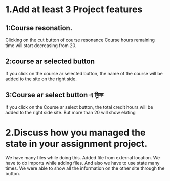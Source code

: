 # 1.Add at least 3 Project features
## 1:Course  resonation.
Clicking on the cut button of course resonance
Course hours remaining time will start decreasing from 20.
## 2:course ar selected button
If you click on the course ar selected button, the name of the course will be added to the site on the right side.
## 3:Course ar select button এ ক্লিক
If you click on the Course ar select button, the total credit hours will be added to the right side site. But more than 20 will show elating

# 2.Discuss how you managed the state in your assignment project.
We have many files while doing this. Added file from external location.
We have to do imports while adding files.
And also we have to use state many times.
We were able to show all the information on the other site through the button.

